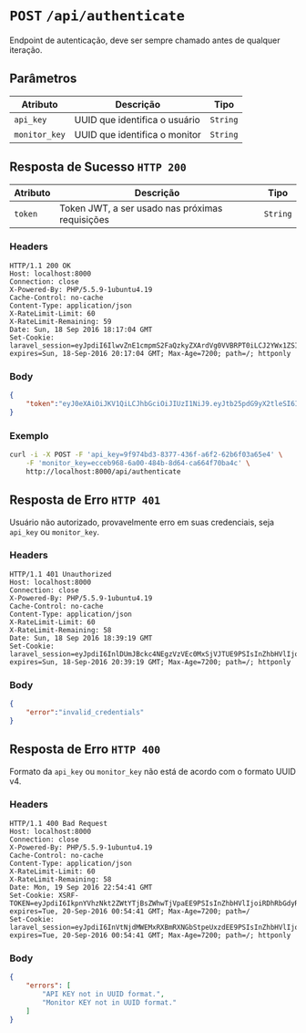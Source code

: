 # `POST` `/api/authenticate`

Endpoint de autenticação, deve ser sempre chamado antes de qualquer iteração.

## Parâmetros

| Atributo      | Descrição                      | Tipo
| ------------- | ------------------------------ | -------
| `api_key`     | UUID que identifica o usuário  | `String`
| `monitor_key` | UUID que identifica o monitor  | `String`

## Resposta de Sucesso `HTTP 200`

| Atributo      | Descrição                      | Tipo
| ------------- | ------------------------------ | -------
| `token`       | Token JWT, a ser usado nas próximas requisições | `String`

### Headers

```
HTTP/1.1 200 OK
Host: localhost:8000
Connection: close
X-Powered-By: PHP/5.5.9-1ubuntu4.19
Cache-Control: no-cache
Content-Type: application/json
X-RateLimit-Limit: 60
X-RateLimit-Remaining: 59
Date: Sun, 18 Sep 2016 18:17:04 GMT
Set-Cookie: laravel_session=eyJpdiI6IlwvZnE1cmpmS2FaQzkyZXArdVg0VVBRPT0iLCJ2YWx1ZSI6IklDUzI2VHRaWVBlczlOUHozeHdVZXRodFptdXk5V1FUUTBHajA3V0MwNG5XdFRhS3RGZWZKeVdKWGZoaVpFSFBINWgwR2oxeDZ3QVUyK0VqUkRUSWZRPT0iLCJtYWMiOiI3ZTc3OTcwNTg0MWY0MzY3MWI2ODI4ODk3ZDBkMWZhNjI5ZjlmMzFhNDQzZThjYzczMzQxYjA2NGIxMDU2YjczIn0%3D; expires=Sun, 18-Sep-2016 20:17:04 GMT; Max-Age=7200; path=/; httponly
```

### Body

```json
{
    "token":"eyJ0eXAiOiJKV1QiLCJhbGciOiJIUzI1NiJ9.eyJtb25pdG9yX2tleSI6ImVjY2ViOTY4LTZhMDAtNDg0Yi04ZDY0LWNhNjY0ZjcwYmE0YyIsInN1YiI6NCwiaXNzIjoiaHR0cDpcL1wvbG9jYWxob3N0OjgwMDBcL2FwaVwvYXV0aGVudGljYXRlIiwiaWF0IjoxNDc0MjIyNjI0LCJleHAiOjE0NzQyMjYyMjQsIm5iZiI6MTQ3NDIyMjYyNCwianRpIjoiNzc3M2JiNzEyMWE1MzYzNzVjZDJhMzNjYzk3MzFmOWMifQ.D8uoI5HK69WWseaUCep-BA_rf813uD-QGmeFLcCfupU"
}
```

### Exemplo

```bash
curl -i -X POST -F 'api_key=9f974bd3-8377-436f-a6f2-62b6f03a65e4' \
    -F 'monitor_key=ecceb968-6a00-484b-8d64-ca664f70ba4c' \
    http://localhost:8000/api/authenticate
```

## Resposta de Erro `HTTP 401`

Usuário não autorizado, provavelmente erro em suas credenciais, seja `api_key` ou
`monitor_key`.

### Headers

```
HTTP/1.1 401 Unauthorized
Host: localhost:8000
Connection: close
X-Powered-By: PHP/5.5.9-1ubuntu4.19
Cache-Control: no-cache
Content-Type: application/json
X-RateLimit-Limit: 60
X-RateLimit-Remaining: 58
Date: Sun, 18 Sep 2016 18:39:19 GMT
Set-Cookie: laravel_session=eyJpdiI6InlDUmJBckc4NEgzVzVEc0MxSjVJTUE9PSIsInZhbHVlIjoiK2lxMkdoT01EMFZNK2JCdUFcLzQ0ZEVMWTRSeXFOWlFpUVhXZkw5VXBpUzdwcm1KV00zcndha25tNkpINVBwd1NGblJjb3NtK1BENXE5NFVxZzJYamd3PT0iLCJtYWMiOiJiZjY0MWUxNmZmZWYwYzU5ZjA0MzUxNjgxOWQzYWE3MjcxZTg5ZWI2MzRhOTcyYjg1NmZhNzBkNzA1MjA3MGFkIn0%3D; expires=Sun, 18-Sep-2016 20:39:19 GMT; Max-Age=7200; path=/; httponly
```

### Body

```json
{
    "error":"invalid_credentials"
}
```

## Resposta de Erro `HTTP 400`

Formato da `api_key` ou `monitor_key` não está de acordo com o formato UUID v4.

### Headers

```
HTTP/1.1 400 Bad Request
Host: localhost:8000
Connection: close
X-Powered-By: PHP/5.5.9-1ubuntu4.19
Cache-Control: no-cache
Content-Type: application/json
X-RateLimit-Limit: 60
X-RateLimit-Remaining: 58
Date: Mon, 19 Sep 2016 22:54:41 GMT
Set-Cookie: XSRF-TOKEN=eyJpdiI6IkpnYVhzNkt2ZWtYTjBsZWhwTjVpaEE9PSIsInZhbHVlIjoiRDhRbGdyRlwvRlR2YlhcL1p5amVZUHdQVjVkMGg4ZnhBZjJjUlBoejVsK3J6TVJvaW43QkNuUU5Da1d6eWFZNnlDS1V3b0JmTFF0XC9JdlBJRWhrTStYeFE9PSIsIm1hYyI6ImU4MGM1ZWYyMzg2NmVjYWUxZmM4ZjQ5MjFiN2U4MmE2MmYxZjgzOTgzNTI3ODdlMjE2ODAwMGE5ZGNlN2I0YWYifQ%3D%3D; expires=Tue, 20-Sep-2016 00:54:41 GMT; Max-Age=7200; path=/
Set-Cookie: laravel_session=eyJpdiI6InVtNjdMWEMxRXBmRXNGbStpeUxzdEE9PSIsInZhbHVlIjoibFppVkw2RjRXeWZqVGN5XC9zU3JtUW9KdEJwUElRbktZT2dBc1hTQm80RGRxRHByRzNycHkyMVBYaWZVbHN2OGl4ZGkweGFxQm9VU2xKdklVdXFMZE9RPT0iLCJtYWMiOiJiODM5MGE0YTAyMTE3N2I0Y2RhYTE3ZmNlZTI0NDRlODUyYzQzZDI5N2JhMWU4OGJkYmFmZDBjZWYzN2IyMjc0In0%3D; expires=Tue, 20-Sep-2016 00:54:41 GMT; Max-Age=7200; path=/; httponly
```

### Body

```json
{
    "errors": [
        "API KEY not in UUID format.",
        "Monitor KEY not in UUID format."
    ]
}
```
